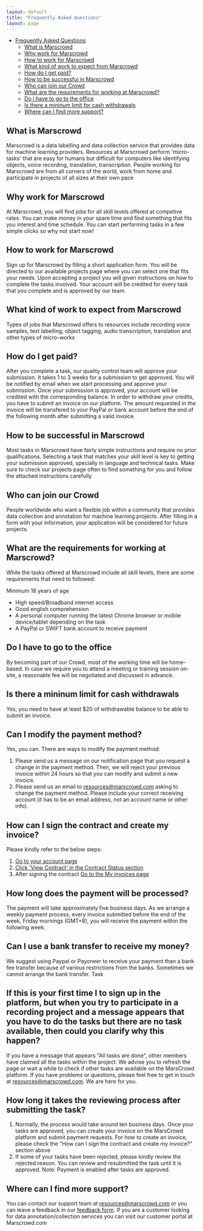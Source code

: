 ```yaml
---
layout: default
title: "Frequently Asked Questions"
layout: page
---
```


- [Frequently Asked Questions](#frequently-asked-questions)
    * [What is Marscrowd](#what-is-marscrowd)
    * [Why work for Marscrowd](#why-work-for-marscrowd)
    * [How to work for Marscrowd](#how-to-work-for-marscrowd)
    * [What kind of work to expect from Marscrowd](#what-kind-of-work-to-expect-from-marscrowd)
    * [How do I get paid?](#how-do-i-get-paid)
    * [How to be successful in Marscrowd](#how-to-be-successful-in-marscrowd)
    * [Who can join our Crowd](#who-can-join-our-crowd)
    * [What are the requirements for working at Marscrowd?](#what-are-the-requirements-for-working-at-marscrowd)
    * [Do I have to go to the office](#do-i-have-to-go-to-the-office)
    * [Is there a mininum limit for cash withdrawals](#is-there-a-mininum-limit-for-cash-withdrawals)
    * [Where can I find more support?](#where-can-i-find-more-support)



## What is Marscrowd
Marscrowd is a data labelling and data collection service that provides data for machine learning providers. Resources at Marscrowd perform 'micro-tasks' that are easy for humans but difficult for computers like identifying objects, voice recording, translation, transcription. People working for Marscrowd are from all corners of the world, work from home and participate in projects of all sizes at their own pace

## Why work for Marscrowd
At Marscrowd, you will find jobs for all skill levels offered at competive rates. You can make money in your spare time and find something that fits you interest and time schedule. You can start performing tasks in a few simple clicks so why not start now!

## How to work for Marscrowd
Sign up for Marscrowd by filling a short application form. You will be directed to our available projects page where you can select one that fits your needs. Upon accepting a project you will given instructions on how to complete the tasks involved. Your account will be credited for every task that you complete and is approved by our team.

## What kind of work to expect from Marscrowd
Types of jobs that Marscrowd offers to resources include recording voice samples, text labelling, object tagging, audio transcription, translation and other types of micro-works

## How do I get paid?
After you complete a task, our quality control team will approve your submission. It takes 1 to 3 weeks for a submission to get approved. You will be notified by email when we start processing and approve your submission. Once your submission is approved, your account will be credited with the corresponding balance. In order to withdraw your credits, you have to submit an invoice on our platform. The amount requested in the invoice will be transfered to your PayPal or bank account before the end of the following month after submitting a valid invoice.

## How to be successful in Marscrowd
Most tasks in Marscrowd have fairly simple instructions and require no prior qualifications. Selecting a task that matches your skill level is key to getting your submission approved, specially in language and technical tasks. Make sure to check our projects page often to find something for you and follow the attached instructions carefully

## Who can join our Crowd
People worldwide who want a flexible job within a community that provides data collection and annotation for machine learning projects. After filling in a form with your information, your application will be considered for future projects.

## What are the requirements for working at Marscrowd?
While the tasks offered at Marscrowd include all skill levels, there are some requirements that need to followed:

Minimum 18 years of age
- High speed/Broadband internet access
- Good english comprehension
- A personal computer running the latest Chrome browser or mobile device/tablet depending on the task
- A PayPal or SWIFT bank account to receive payment

## Do I have to go to the office
By becoming part of our Crowd, most of the working time will be home-based. In case we require you to attend a meeting or training session on-site, a reasonable fee will be negotiated and discussed in advance.

## Is there a mininum limit for cash withdrawals
Yes, you need to have at least $20 of withdrawable balance to be able to submit an invoice.

##  Can I modify the payment method?
Yes, you can. There are ways to modify the payment method:
1) Please send us a message on our notification page that you request a change in the payment method. Then, we will reject your previous invoice within 24 hours so that you can modify and submit a new invoice.
2) Please send us an email to resources@marscrowd.com asking to change the payment method. Please include your correct receiving account (it has to be an email address, not an account name or other info).

## How can I sign the contract and create my invoice?
Please kindly refer to the below steps:

1. <a href="/assets/images/contract-step-1.png" rel="some text">Go to your account page</a>
2. <a href="/assets/images/contract-step-2.png" rel="some text">Click 'View Contract' in the Contract Status section</a>
3. After signing the contract <a href="/assets/images/contract-step-3.png" rel="some text">Go to the My invoices page</a>

## How long does the payment will be processed?
The payment will take approximately five business days. As we arrange a weekly payment process, every invoice submitted before the end of the week, Friday mornings (GMT+8), you will receive the payment within the following week.

## Can I use a bank transfer to receive my money?
We suggest using Paypal or Payoneer to receive your payment than a bank fee transfer because of various restrictions from the banks. Sometimes we cannot arrange the bank transfer.
Task

## If this is your first time I to sign up in the platform, but when you try to participate in a recording project and a message appears that you have to do the tasks but there are no task available, then could you clarify why this happen?
If you have a message that appears "All tasks are done", other members have claimed all the tasks within the project. We advise you to refresh the page or wait a while to check if other tasks are available on the MarsCrowd platform. If you have problems or questions, please feel free to get in touch at resources@marscrowd.com. We are here for you.

## How long it takes the reviewing process after submitting the task?
1) Normally, the process would take around ten business days. Once your tasks are approved, you can create your invoice on the MarsCrowd platform and submit payment requests.
   For how to create an invoice, please check the "How can I sign the contract and create my invoice?" section above
2) If some of your tasks have been rejected, please kindly review the rejected reason. You can review and resubmitted the task until it is approved.
   Note: Payment is enabled after tasks are approved.

## Where can I find more support?
You can contact our support team at resources@marscrowd.com or you can leave a feedback in our [feedback form](http://resources.marscrowd.com/feedback). If you are a customer looking for data annotation/collection services you can visit our customer portal at Marscrowd.com